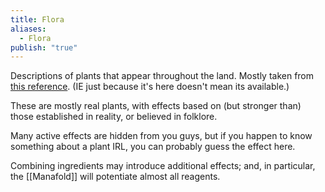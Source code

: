 ```yaml
---
title: Flora
aliases:
  - Flora
publish: "true"
---
```

Descriptions of plants that appear throughout the land. Mostly taken from [this reference](https://www.youtube.com/watch?v=ka_dPgJGzPw&t=547s). (IE just because it's here doesn't mean its available.)

These are mostly real plants, with effects based on (but stronger than) those established in reality, or believed in folklore. 

Many active effects are hidden from you guys, but if you happen to know something about a plant IRL, you can probably guess the effect here. 

Combining ingredients may introduce additional effects; and, in particular, the [[Manafold]] will potentiate almost all reagents.
